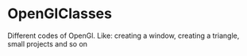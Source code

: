 # OpenGlClasses
Different codes of OpenGl. Like: creating a window, creating a triangle, small projects and so on
